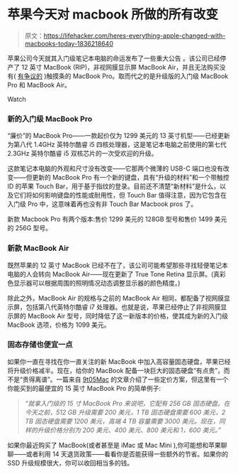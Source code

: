 # 苹果今天对 macbook 所做的所有改变

> 原文：<https://lifehacker.com/heres-everything-apple-changed-with-macbooks-today-1836218640>

苹果公司今天就其入门级笔记本电脑的命运发布了一些重大公告 。该公司已经停产了 12 英寸 MacBook (RIP)，非视网膜显示屏 MacBook Air，并且无法购买没有( [有争议的](https://gizmodo.com/the-macbook-pros-touch-bar-is-a-gimmick-thats-not-worth-1788931016) )触摸条的 MacBook Pro。取而代之的是升级版的入门级 MacBook Pro 和 MacBook Air。

Watch

### 新的入门级 MacBook Pro

“廉价”的 MacBook Pro——一款起价仅为 1299 美元的 13 英寸机型——已经更新为第八代 1.4GHz 英特尔酷睿 i5 四核处理器，这是笔记本电脑之前使用的第七代 2.3GHz 英特尔酷睿 i5 双核芯片的一次受欢迎的升级。

这款笔记本电脑的外观和尺寸没有改变——它那两个微薄的 USB-C 端口也没有改变——但更新的 MacBook Pro 有一个新的键盘，具有“升级的材料”和一个带触控 ID 的苹果 Touch Bar，用于基于指纹的登录。目前还不清楚“新材料”是什么，以及它们将如何影响键盘的性能或耐用性，但 Touch Bar 值得注意，因为它包含在入门级 Pro 中，这意味着再也没有非 Touch Bar Macbook pros 了。

新款 Macbook Pro 有两个版本:售价 1299 美元的 128GB 型号和售价 1499 美元的 256G 型号。

### 新款 MacBook Air

既然苹果的 12 英寸 MacBook 已经不在了，该公司可能希望那些寻找轻便笔记本电脑的人会转向 MacBook Air——现在更新了 True Tone Retina 显示屏。(真彩色显示器可以根据周围的照明情况动态调整显示器的颜色精度。)

除此之外，MacBook Air 的规格与之前的 MacBook Air 相同，都配备了视网膜显示屏，包括第八代英特尔酷睿 i7 处理器。也就是说，苹果已经停止了非视网膜显示屏的 MacBook Air 型号，同时降低了这一新版本的价格，使其成为新的入门级 MacBook 选项，价格为 1099 美元。

### 固态存储也便宜一点

如果你一直在寻找在你一直关注的新 MacBook 中加入高容量固态硬盘，苹果已经将升级价格减半。现在，给你的 MacBook 配备一块巨大的固态硬盘“有点贵”，而不是“贵得离谱”。一篇来自 [9t05Mac](https://9to5mac.com/2019/07/09/mac-ssd-prices-lowered/) 的文章介绍了一些定价方案，但这里有一个你能买到的最便宜的 15 英寸 MacBook Pro 的简单例子:

> *“就拿入门级的 15 寸 MacBook Pro 来说吧，它配有 256 GB 固态硬盘。在今天之前，512 GB 升级需要 200 美元，1 TB 固态硬盘需要 600 美元，2 TB 固态硬盘需要 1200 美元，高端 4 TB 容量需要 3000 美元。现在，同样的升级价格分别为 200 美元、400 美元、800 美元和 1，600 美元。”*

如果你最近购买了 MacBook(或者甚至是 iMac 或 Mac Mini ),你可能想和苹果聊聊——或者利用 14 天退货政策——看看你是否能获得一些额外的节省。如果你的 SSD 升级规模很大，你可以收回相当多的钱。